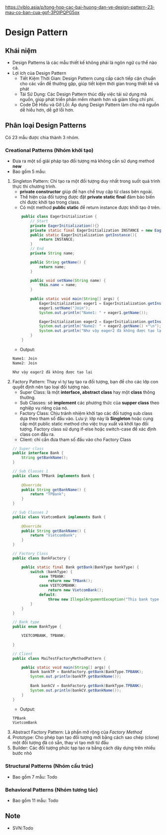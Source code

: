 https://viblo.asia/p/tong-hop-cac-bai-huong-dan-ve-design-pattern-23-mau-co-ban-cua-gof-3P0lPQPG5ox
# Design Pattern

## Khái niệm
- Design Patterns là các mẫu thiết kế không phải là ngôn ngữ cụ thể nào cả.
- Lợi ích của Design Pattern
	+ Tiết Kiệm Thời Gian: Design Pattern cung cấp cách tiếp cận chuẩn cho các vấn đề thường gặp, giúp tiết kiệm thời gian trong thiết kế và phát
	+ Tái Sử Dụng: Các Design Pattern thúc đẩy việc tái sử dụng mã nguồn, giúp phát triển phần mềm nhanh hơn và giảm tổng chi phí.
	+ Code Dễ Hiểu và Gỡ Lỗi: Áp dụng Design Pattern làm cho mã nguồn dễ hiểu hơn, dễ gỡ lỗi hơn.
## Phân loại Design Patterns
Có 23 mẫu được chia thành 3 nhóm.
### Creational Patterns (Nhóm khởi tạo)
- Đưa ra một số giải pháp tạo đối tượng mà không cần sử dụng method **new**
- Bao gồm 5 mẫu:
1. Singleton Pattern: Chỉ tạo ra một đối tượng duy nhất trong suốt quá trình thực thi chương trình.
	+ **private constructor** giúp để hạn chế truy cập từ class bên ngoài.
	+ Thể hiện của đối tượng được đặt **private static final** đảm bảo biến chỉ được khởi tạo trong class.
	+ Có một method **public static** để return instance được khởi tạo ở trên.
	```java
		public class EagerInitialization {
			// Start
			private EagerInitialization(){}
			private static final EagerInitialization INSTANCE = new EagerInitialization();
			public static EagerInitialization getInstance(){
				return INSTANCE;
			}
			// End
			private String name;

			public String getName() {
				return name;
			}

			public void setName(String name) {
				this.name = name;
			}
			
			public static void main(String[] args) {
				EagerInitialization eager1 = EagerInitialization.getInstance();
				eager1.setName("Join");
				System.out.println("Name1: " + eager1.getName());

				EagerInitialization eager2 = EagerInitialization.getInstance();
				System.out.println("Name2: " + eager2.getName() +"\n");
				System.out.println("Như vậy eager2 đã không được tạo lại");
			}
		}
	```
	+ Output:
	```java
	Name1: Join
	Name2: Join

	Như vậy eager2 đã không được tạo lại
	```
2. Factory Pattern: Thay vì tự tay tạo ra đối tượng, bạn để cho các lớp con quyết định nên tạo loại đối tượng nào.
	+ Super Class: là một **interface, abstract class** hay một **class** thông thường.
	+ Sub Classes: sẽ **implement** các phương thức của **supper class** theo nghiệp vụ riêng của nó.
	+ Factory Class: Chịu tránh nhiệm khởi tạo các đối tượng sub class dựa theo tham số đầu vào.
		Lưu ý: lớp này là **Singleton** hoặc cung cấp một public static method cho việc truy xuất và khởi tạo đối tượng.
		Factory class sử dụng if-else hoặc switch-case để xác định class con đầu ra.
	+ Client: chỉ cần đưa tham số đầu vào cho Factory Class
	```java
	// Super class
	public interface Bank {
		String getBankName();
	}
	
	// Sub Classes 1
	public class TPBank implements Bank {
		
		@Override
		public String getBankName() {
			return "TPBank";
		}
	}
	
	// Sub Classes 2
	public class VietcomBank implements Bank {
		
		@Override
		public String getBankName() {
			return "VietcomBank";
		}
	}
	
	// Factory Class
	public class BankFactory {

		public static final Bank getBank(BankType bankType) {
			switch (bankType) {
				case TPBANK:
					return new TPBank();
				case VIETCOMBANK:
					return new VietcomBank();
				default:
					throw new IllegalArgumentException("This bank type is unsupported");
			}
		}
	}
	
	// Bank type
	public enum BankType {

		VIETCOMBANK, TPBANK;
	 
	}
	
	// Client
	public class MaiTestFactoryMethodPattern {

		public static void main(String[] args) {
			Bank bankTP = BankFactory.getBank(BankType.TPBANK);
			System.out.println(bankTP.getBankName());
			
			Bank bankCV = BankFactory.getBank(BankType.TPBANK);
			System.out.println(bankCV.getBankName());
		}
	}
	```
	+ Output:
	```java
	TPBank
	VietcomBank
	```
3. Abstract Factory Pattern: Là phần mở rộng của *Factory Method*
4. Prototype: Cho phép bạn tạo đối tượng mới bằng cách sao chép (clone) một đối tượng đã có sẵn, thay vì tạo mới từ đầu
5. Builder: Các đối tượng phức tạp tạo ra bằng cách dây dựng trên nhiều bước nhỏ
### Structural Patterns (Nhóm cấu trúc)
- Bao gồm 7 mẫu: Todo
### Behavioral Patterns (Nhóm tương tác)
- Bao gồm 11 mẫu: Todo
## Note
- SVN:Todo